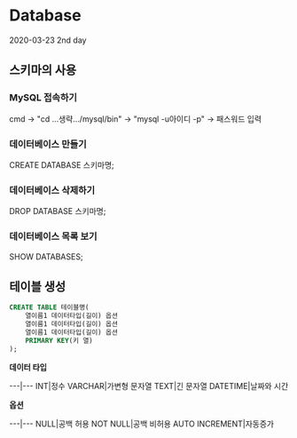 # Database
2020-03-23
2nd day

## 스키마의 사용

### MySQL 접속하기
cmd -> "cd ...생략.../mysql/bin" -> "mysql -u아이디 -p" -> 패스워드 입력

### 데이터베이스 만들기
CREATE DATABASE 스키마명;

### 데이터베이스 삭제하기
DROP DATABASE 스키마명;

### 데이터베이스 목록 보기
SHOW DATABASES;

## 테이블 생성
```SQL
CREATE TABLE 테이블명(
	열이름1 데이터타입(길이) 옵션
    열이름1 데이터타입(길이) 옵션
    열이름1 데이터타입(길이) 옵션
    PRIMARY KEY(키 열)
);
```
**데이터 타입**

---|---
INT|정수
VARCHAR|가변형 문자열
TEXT|긴 문자열
DATETIME|날짜와 시간

**옵션**

---|---
NULL|공백 허용
NOT NULL|공백 비허용
AUTO INCREMENT|자동증가